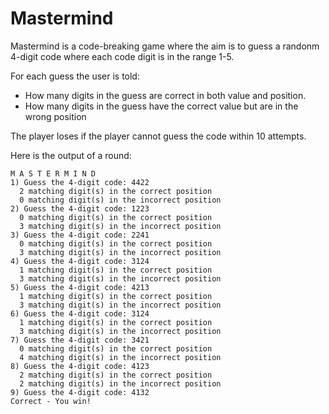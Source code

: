 # Mastermind
Mastermind is a code-breaking game where the aim is to guess a randonm 4-digit code where each code digit is in the range 1-5. 

For each guess the user is told: 
* How many digits in the guess are correct in both value and position. 
* How many digits in the guess have the correct value but are in the wrong position

The player loses if the player cannot guess the code within 10 attempts.

Here is the output of a round:

```
M A S T E R M I N D
1) Guess the 4-digit code: 4422
  2 matching digit(s) in the correct position
  0 matching digit(s) in the incorrect position
2) Guess the 4-digit code: 1223
  0 matching digit(s) in the correct position
  3 matching digit(s) in the incorrect position
3) Guess the 4-digit code: 2241
  0 matching digit(s) in the correct position
  3 matching digit(s) in the incorrect position
4) Guess the 4-digit code: 3124
  1 matching digit(s) in the correct position
  3 matching digit(s) in the incorrect position
5) Guess the 4-digit code: 4213
  1 matching digit(s) in the correct position
  3 matching digit(s) in the incorrect position
6) Guess the 4-digit code: 3124
  1 matching digit(s) in the correct position
  3 matching digit(s) in the incorrect position
7) Guess the 4-digit code: 3421
  0 matching digit(s) in the correct position
  4 matching digit(s) in the incorrect position
8) Guess the 4-digit code: 4123
  2 matching digit(s) in the correct position
  2 matching digit(s) in the incorrect position
9) Guess the 4-digit code: 4132
Correct - You win!
```